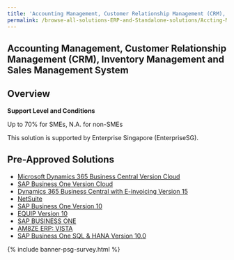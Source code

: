 ```yaml
---
title: 'Accounting Management, Customer Relationship Management (CRM), Inventory Management and Sales Management System'
permalink: /browse-all-solutions-ERP-and-Standalone-solutions/Accting-Mgmt--CRM--Inventory-Mgmt-and-Sales-Mgmt-System
---
```


## Accounting Management, Customer Relationship Management (CRM), Inventory Management and Sales Management System
## Overview

**Support Level and Conditions**

Up to 70% for SMEs, N.A. for non-SMEs

This solution is supported by Enterprise Singapore (EnterpriseSG).

## Pre-Approved Solutions

- <a href='/productivity-solutions-grant/solutionrepo/solution114' target='_blank'>Microsoft Dynamics 365 Business Central Version Cloud</a><br>
- <a href='/productivity-solutions-grant/solutionrepo/solution120' target='_blank'>SAP Business One Version Cloud</a><br>
- <a href='/productivity-solutions-grant/solutionrepo/solution1101' target='_blank'>Dynamics 365 Business Central with E-invoicing Version 15 </a><br>
- <a href='/productivity-solutions-grant/solutionrepo/solution1856' target='_blank'>NetSuite</a><br>
- <a href='/productivity-solutions-grant/solutionrepo/solution1995' target='_blank'>SAP Business One Version 10</a><br>
- <a href='/productivity-solutions-grant/solutionrepo/solution2045' target='_blank'>EQUIP Version 10</a><br>
- <a href='/productivity-solutions-grant/solutionrepo/solution2879' target='_blank'>SAP BUSINESS ONE</a><br>
- <a href='/productivity-solutions-grant/solutionrepo/solution2899' target='_blank'>AM8ZE ERP: VISTA</a><br>
- <a href='/productivity-solutions-grant/solutionrepo/solution2958' target='_blank'>SAP Business One SQL & HANA Version 10.0</a><br>

{% include banner-psg-survey.html %}
